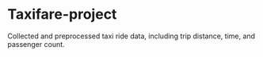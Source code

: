 # Taxifare-project
 Collected and preprocessed taxi ride data, including trip distance, time, and passenger count.

